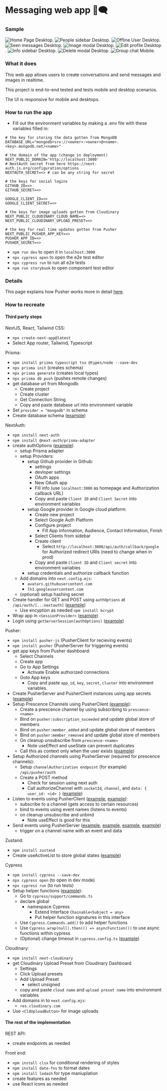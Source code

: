 # Messaging web app 💬🗨️

### Sample
![Home Page Desktop](/demo/Home%20Page.png).
![People sidebar Desktop](/demo/People%20Sidebar.png).
![Offline User Desktop](/demo/Empty%20Messages.png).
![Seen messages Desktop](/demo/Seen%20Messages.png).
![Image modal Desktop](/demo/Image%20Modal.png).
![Edit profile Desktop](/demo/Edit%20Profile.png).
![Info sidebar Desktop](/demo/Info%20Sidebar.png).
![Delete modal Desktop](/demo/Delete%20Modal.png).
![Group chat Mobile](/demo/Group%20Messages%20Mobile.png).

### What it does

This web app allows users to create conversations and send messages and images in realtime.

This project is end-to-end tested and tests mobile and desktop scenarios.

The UI is responsive for mobile and desktops.

### How to run the app

- Fill out the environment variables by making a .env file with these variables filled in:

```
# the key for storing the data gotten from MongoDB
DATABASE_URL="mongodb+srv://<owner>:<owner>@<name>.<key>.mongodb.net/<name>"

# the domain of the app (change in deployment)
NEXT_PUBLIC_DOMAIN='http://localhost:3000'
# NextAuth secret from here https://next-auth.js.org/configuration/options
NEXTAUTH_SECRET=<> # can be any string for secret

# the keys for social logins
GITHUB_ID=<>
GITHUB_SECRET=<>

GOOGLE_CLIENT_ID=<>
GOOGLE_CLIENT_SECRET=<>

# the keys for image uploads gotten from Cloudinary
NEXT_PUBLIC_CLOUDINARY_CLOUD_NAME=<>
NEXT_PUBLIC_CLOUDINARY_UPLOAD_PRESET=<>

# the key for real time updates gotten from Pusher
NEXT_PUBLIC_PUSHER_APP_KEY=<>
PUSHER_APP_ID=<>
PUSHER_SECRET=<>
```

- `npm run dev` to open it in `localhost:3000`
- `npx cypress open` to open the e2e test editor
- `npx cypress run` to run all e2e tests
- `npm run storybook` to open component test editor

### Details

This page explains how Pusher works more in detail [here](/app/libs/pusher.md).

### How to recreate

#### Third party steps

NextJS, React, Tailwind CSS:

- `npx create-next-app@latest`
- Select App router, Tailwind, Typescript

Prisma:

- `npm install prisma typescript tsx @types/node --save-dev`
- `npx prisma init` (creates schema)
- `npx prisma generate` (creates local types)
- `npx prisma db push` (pushes remote changes)
- get database url from Mongodb:
  - Create project
  - Create cluster
  - Get Connection String
  - Copy and paste database url into environment variable
- Set `provider = "mongodb"` in schema
- Create database schema ([example](/prisma/schema.prisma))

NextAuth:

- `npm install next-auth`
- `npm install @next-auth/prisma-adapter`
- create authOptions ([example](./app/libs/authOptions.ts))
  - setup Prisma adapter
  - setup Providers:
    - setup Github provider in Github:
      - settings
      - devloper settings
      - OAuth apps
      - New OAuth app
      - Fill info (use `localhost:3000` as homepage and Authorization callback URL)
      - Copy and paste `Client ID` and `Client Secret` into environment variables
    - setup Google provider in Google cloud platform:
      - Create new project
      - Select Google Auth Platform
      - Configure project
        - Fill App information, Audience, Contact Information, Finish
      - Select Clients from sidebar
      - Create client
        - Select `http://localhost:3000/api/auth/callback/google` for Authorized redirect URIs (need to change when in prod)
      - Copy and paste `Client ID` and `Client secret` into environment variables
    - setup credentials and authorize callback function
  - Add domains into `next.config.mjs`:
    - `avatars.githubusercontent.com`
    - `lh3.googleusercontent.com`
  - (optional) setup hashing secret
- Create handler for GET and POST using `authOptions` at `/api/auth/[...nextauth]` ([example](./app/api/auth/[...nextauth]/route.ts))
  - Use encyption as needed `npm install bcrypt`
- Wrap app in `<SessionProvider>` ([example](./app/context/AuthContext.tsx))
- Login using `getServerSession(authOptions)` ([example](./app/actions/getSession.ts))

Pusher:

- `npm install pusher-js` (PusherClient for recieving events)
- `npm install pusher` (PusherServer for triggering events)
- get app keys from Pusher dashboard:
  - Select Channels
  - Create app
  - Go to App Settings
    - Activate Enable authorized connections
  - Goto App keys
    - Copy and paste `app_id`, `key`, `secret`, `cluster` into environment variables.
- Create PusherServer and PusherClient instances using app secrets ([example](./app/libs/pusher.ts))
- Setup Prescence Channels using PusherClient ([example](./app/hooks/useActiveChannel.ts)):
  - Create a prescence channel by using subscribing to `prescence-<name>`
  - Bind on `pusher:subscription_suceeded` and update global store of members
  - Bind on `pusher:member_added` and update global store of members
  - Bind on `pusher:member_removed` and update global store of members
  - On cleanup unsubscribe from `prescence-<name>` 
    - Note useEffect and useState can prevent duplicates
  - Call this as context only when the user exists ([example](./app/context/PresenceContext.tsx))
- Setup Authorized channels using PusherServer (required for prescence channels):
  - Setup `channelAuthorization endpoint` (for example) `/api/pusher/auth`
  - Create a POST method
    - Check for session using next auth
    - Call authorizeChannel with `socketId`, `channel`, and `data: { user_id: <id> }` ([example](./app/api/pusher/auth/route.ts))
- Listen to events using PusherClient ([example](./app/conversations/components/ConversationList.tsx), [example](./app/conversations/[conversationId]/components/Body.tsx)):
  - subscribe to a channel (gets access to certain resources)
  - bind to events using event names (listens to events)
  - on cleanup unsubscribe and unbind
    - Note useEffect is good for this
- Send events using PusherServer ([example](./app/api/conversations/route.ts), [example](./app/api/conversations/[conversationId]/seen/route.ts), [example](./app/api/conversations/[conversationId]/route.ts), [example](./app/api/messages/route.ts))
  - trigger on a channel name with an event and data

Zustand:

- `npm install zustand`
- Create useActiveList to store global states ([example](./app/hooks/useActiveList.ts))

Cypress

- `npm install cypress --save-dev`
- `npx cypress open` (to open in dev mode)
- `npx cypress run` (to run tests)
- Setup helper functions ([example](./cypress/support/commands.ts)):
  - Go to `cypress/support/commands.ts`
  - declare global
    - namespace Cypress
      - Extend Interface `Chainable<Subject = any>`
      - Put helper function signatures in this interface
  - Use `Cypress.Commands.add()` to add helper functions
  - Use `Cypress.wrap(null).then(() => asyncFunction())` to use async functions within cypress
  - (Optional) change timeout in `cypress.config.ts` ([example](./cypress.config.ts))

Cloudinary:

- `npm install next-cloudinary`
- get Cloudinary Upload Preset from Cloudinary Dashboard
  - Settings
  - Click Upload presets
  - Add Upload Preset
    - select unsigned
  - copy and paste `cloud name` and `upload preset name` into environment variables
- Add domains in to `next.config.mjs`:
  - `res.cloudinary.com`
- Use `<CldUploadButton>` for image uploads

#### The rest of the implementation

REST API:

- create endpoints as needed

Front end:

- `npm install clsx` for conditional rendering of styles
- `npm install date-fns` to format dates
- `npm install lodash` for type maniuplation
- create features as needed
- use React icons as needed

